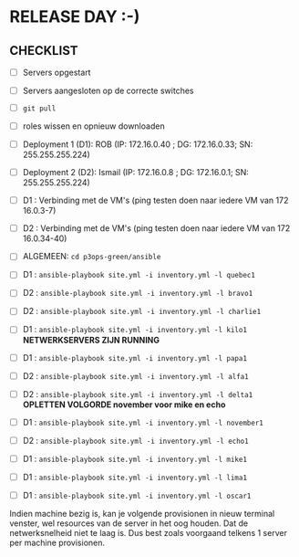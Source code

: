 # RELEASE DAY :-)
## CHECKLIST

- [ ] Servers opgestart
- [ ] Servers aangesloten op de correcte switches
- [ ] `git pull`
- [ ] roles wissen en opnieuw downloaden
- [ ] Deployment 1 (D1): ROB (IP: 172.16.0.40 ; DG: 172.16.0.33; SN: 255.255.255.224)
- [ ] Deployment 2 (D2): Ismail (IP: 172.16.0.8 ; DG: 172.16.0.1; SN: 255.255.255.224)
- [ ] D1 : Verbinding met de VM's (ping testen doen naar iedere VM van 172
16.0.3-7)
- [ ] D2 : Verbinding met de VM's (ping testen doen naar iedere VM van 172
16.0.34-40)
- [ ] ALGEMEEN: `cd p3ops-green/ansible`
- [ ] D1 : `ansible-playbook site.yml -i inventory.yml -l quebec1`
- [ ] D2 : `ansible-playbook site.yml -i inventory.yml -l bravo1`
- [ ] D2 : `ansible-playbook site.yml -i inventory.yml -l charlie1`
- [ ] D1 : `ansible-playbook site.yml -i inventory.yml -l kilo1`
**NETWERKSERVERS ZIJN RUNNING**
- [ ] D1 : `ansible-playbook site.yml -i inventory.yml -l papa1`
- [ ] D2 : `ansible-playbook site.yml -i inventory.yml -l alfa1`
- [ ] D2 : `ansible-playbook site.yml -i inventory.yml -l delta1`
**OPLETTEN VOLGORDE november voor mike en echo**
- [ ] D1 : `ansible-playbook site.yml -i inventory.yml -l november1`
- [ ] D2 : `ansible-playbook site.yml -i inventory.yml -l echo1`
- [ ] D1 : `ansible-playbook site.yml -i inventory.yml -l mike1`
- [ ] D1 : `ansible-playbook site.yml -i inventory.yml -l lima1`
- [ ] D1 : `ansible-playbook site.yml -i inventory.yml -l oscar1`


Indien machine bezig is, kan je volgende provisionen in nieuw terminal venster, wel resources van de server in het oog houden. Dat de netwerksnelheid niet te laag is.
Dus best zoals voorgaand telkens 1 server per machine provisionen.
